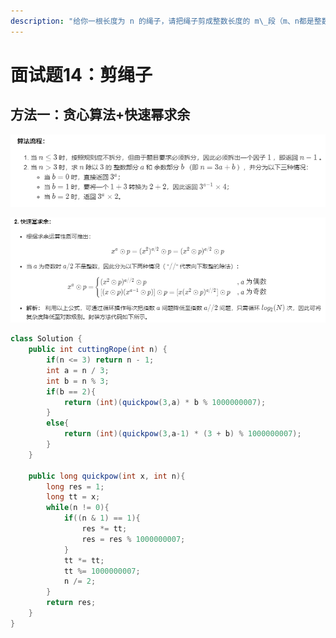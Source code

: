 ```yaml
---
description: "给你一根长度为 n 的绳子，请把绳子剪成整数长度的 m\_段（m、n都是整数，n>1并且m>1），每段绳子的长度记为 k[0],k[1]...k[m - 1] 。请问 k[0]*k[1]*...*k[m - 1] 可能的最大乘积是多少？例如，当绳子的长度是8时，我们把它剪成长度分别为2、3、3的三段，此时得到的最大乘积是18。答案需要取模 1e9+7（1000000007），如计算初始结果为：1"
---
```


# 面试题14：剪绳子

## 方法一：贪心算法+快速幂求余

![](../.gitbook/assets/image%20%2823%29.png)

![](../.gitbook/assets/image%20%2813%29.png)

```java
class Solution {
    public int cuttingRope(int n) {
        if(n <= 3) return n - 1;
        int a = n / 3; 
        int b = n % 3;
        if(b == 2){
            return (int)(quickpow(3,a) * b % 1000000007);
        }
        else{
            return (int)(quickpow(3,a-1) * (3 + b) % 1000000007);
        }
    }

    public long quickpow(int x, int n){
        long res = 1;
        long tt = x;
        while(n != 0){
            if((n & 1) == 1){
                res *= tt;
                res = res % 1000000007;
            }
            tt *= tt;
            tt %= 1000000007;
            n /= 2;
        }
        return res;
    }
}
```

